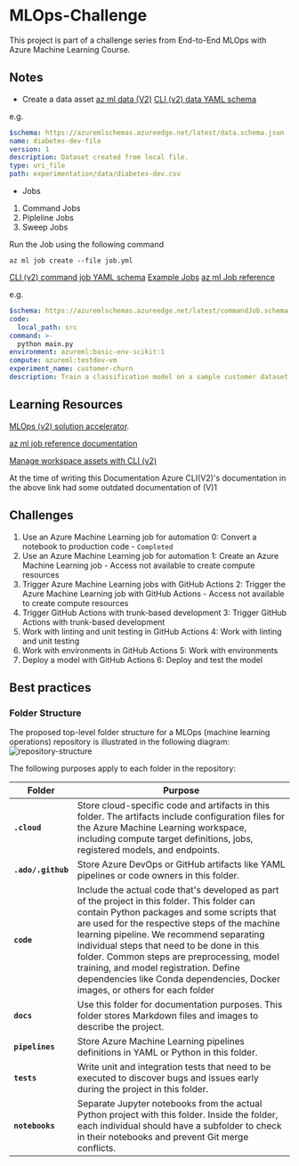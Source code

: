 # MLOps-Challenge

This project is part of a challenge series from End-to-End MLOps with Azure Machine Learning Course.


## Notes

- Create a data asset
[az ml data (V2)](https://learn.microsoft.com/en-us/cli/azure/ml/data?view=azure-cli-latest)
[CLI (v2) data YAML schema](https://github.com/Azure/azureml-examples/tree/main/cli/assets/data)

e.g.
``` yml
$schema: https://azuremlschemas.azureedge.net/latest/data.schema.json
name: diabetes-dev-file
version: 1
description: Dataset created from local file.
type: uri_file
path: experimentation/data/diabetes-dev.csv
```

- Jobs
1. Command Jobs
2. Pipleline Jobs
3. Sweep Jobs

Run the Job using the following command
```
az ml job create --file job.yml
```

[CLI (v2) command job YAML schema](https://learn.microsoft.com/en-us/azure/machine-learning/reference-yaml-job-command?view=azureml-api-2)
[Example Jobs](https://github.com/Azure/azureml-examples/tree/main/cli/jobs)
[az ml Job reference](https://learn.microsoft.com/en-us/cli/azure/ml/job?view=azure-cli-latest)

e.g.
```yml
$schema: https://azuremlschemas.azureedge.net/latest/commandJob.schema.json
code: 
  local_path: src
command: >-
  python main.py 
environment: azureml:basic-env-scikit:1
compute: azureml:testdev-vm
experiment_name: customer-churn
description: Train a classification model on a sample customer dataset.
```

## Learning Resources

[ MLOps (v2) solution accelerator](https://github.com/Azure/mlops-v2).

[ az ml job reference documentation](https://learn.microsoft.com/en-us/cli/azure/ml/job?view=azure-cli-latest)

[ Manage workspace assets with CLI (v2)](https://learn.microsoft.com/en-us/training/modules/create-azure-machine-learning-resources-cli-v2/4-manage-workspace-assets)

At the time of writing this Documentation Azure CLI(V2)'s documentation in the above link had some outdated documentation of (V)1 

## Challenges
1. Use an Azure Machine Learning job for automation	0: Convert a notebook to production code - `Completed`
2. Use an Azure Machine Learning job for automation	1: Create an Azure Machine Learning job - Access not available to create compute resources
3. Trigger Azure Machine Learning jobs with GitHub Actions	2: Trigger the Azure Machine Learning job with GitHub Actions - Access not available to create compute resources
4. Trigger GitHub Actions with trunk-based development	3: Trigger GitHub Actions with trunk-based development
5. Work with linting and unit testing in GitHub Actions	4: Work with linting and unit testing
6. Work with environments in GitHub Actions	5: Work with environments
7. Deploy a model with GitHub Actions	6: Deploy and test the model

## Best practices

### Folder Structure
The proposed top-level folder structure for a MLOps (machine learning operations) repository is illustrated in the following diagram:
![repository-structure](https://learn.microsoft.com/en-us/azure/cloud-adoption-framework/scenarios/cloud-scale-analytics/images/repository-structure.png)

The following purposes apply to each folder in the repository:

|Folder|Purpose|
|------|-------|
|**`.cloud`**|Store cloud-specific code and artifacts in this folder. The artifacts include configuration files for the Azure Machine Learning workspace, including compute target definitions, jobs, registered models, and endpoints.|
|**`.ado/.github`**|Store Azure DevOps or GitHub artifacts like YAML pipelines or code owners in this folder.|
|**`code`**|Include the actual code that's developed as part of the project in this folder. This folder can contain Python packages and some scripts that are used for the respective steps of the machine learning pipeline. We recommend separating individual steps that need to be done in this folder. Common steps are preprocessing, model training, and model registration. Define dependencies like Conda dependencies, Docker images, or others for each folder|
|**`docs`**|Use this folder for documentation purposes. This folder stores Markdown files and images to describe the project.|
|**`pipelines`**|Store Azure Machine Learning pipelines definitions in YAML or Python in this folder.|
|**`tests`**|Write unit and integration tests that need to be executed to discover bugs and issues early during the project in this folder.|
|**`notebooks`**|Separate Jupyter notebooks from the actual Python project with this folder. Inside the folder, each individual should have a subfolder to check in their notebooks and prevent Git merge conflicts.|